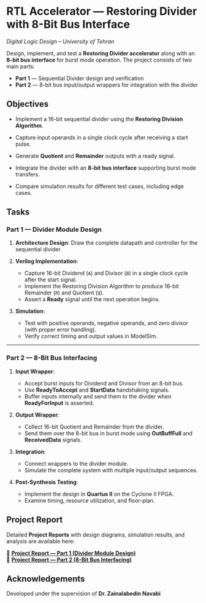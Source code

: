 ﻿# RTL Accelerator — Restoring Divider with 8-Bit Bus Interface

_Digital Logic Design – University of Tehran_  

Design, implement, and test a **Restoring Divider accelerator** along with an **8-bit bus interface** for burst mode operation. The project consists of two main parts:

-   **Part 1** — Sequential Divider design and verification
-   **Part 2** — 8-bit bus input/output wrappers for integration with the divider

## Objectives

-   Implement a 16-bit sequential divider using the **Restoring Division Algorithm**.
    
-   Capture input operands in a single clock cycle after receiving a start pulse.
    
-   Generate **Quotient** and **Remainder** outputs with a ready signal.
    
-   Integrate the divider with an **8-bit bus interface** supporting burst mode transfers.
    
-   Compare simulation results for different test cases, including edge cases.

## Tasks

### **Part 1 — Divider Module Design**

1.  **Architecture Design**: Draw the complete datapath and controller for the sequential divider.
    
2.  **Verilog Implementation**:
    -   Capture 16-bit Dividend (`A`) and Divisor (`B`) in a single clock cycle after the start signal.
    -   Implement the Restoring Division Algorithm to produce 16-bit Remainder (`R`) and Quotient (`Q`).
    -   Assert a **Ready** signal until the next operation begins.
        
3.  **Simulation**:
    -   Test with positive operands, negative operands, and zero divisor (with proper error handling).
    -   Verify correct timing and output values in ModelSim.

----------

### **Part 2 — 8-Bit Bus Interfacing**

1.  **Input Wrapper**:
    -   Accept burst inputs for Dividend and Divisor from an 8-bit bus.
    -   Use **ReadyToAccept** and **StartData** handshaking signals.
    -   Buffer inputs internally and send them to the divider when **ReadyForInput** is asserted.
        
2.  **Output Wrapper**:
    -   Collect 16-bit Quotient and Remainder from the divider.
    -   Send them over the 8-bit bus in burst mode using **OutBuffFull** and **ReceivedData** signals.
        
3.  **Integration**:
    -   Connect wrappers to the divider module.
    -   Simulate the complete system with multiple input/output sequences.
        
4.  **Post-Synthesis Testing**:
    -   Implement the design in **Quartus II** on the Cyclone II FPGA.
    -   Examine timing, resource utilization, and floor-plan.
        

## Project Report

Detailed **Project Reports** with design diagrams, simulation results, and analysis are available here:

📄 **[Project Report — Part 1 (Divider Module Design)](https://github.com/ParsaBukani/Digital-Logic-Design/blob/main/Restoring%20Divider%20with%208-Bit%20Bus%20Interface/Part%201/Project%20Report%20-%20Part%201.pdf)**    
📄 **[Project Report — Part 2 (8-Bit Bus Interfacing)](https://github.com/ParsaBukani/Digital-Logic-Design/blob/main/Restoring%20Divider%20with%208-Bit%20Bus%20Interface/Part%202/Project%20Report%20-%20Part%202.pdf)**


## Acknowledgements

Developed under the supervision of **Dr. Zainalabedin Navabi**

